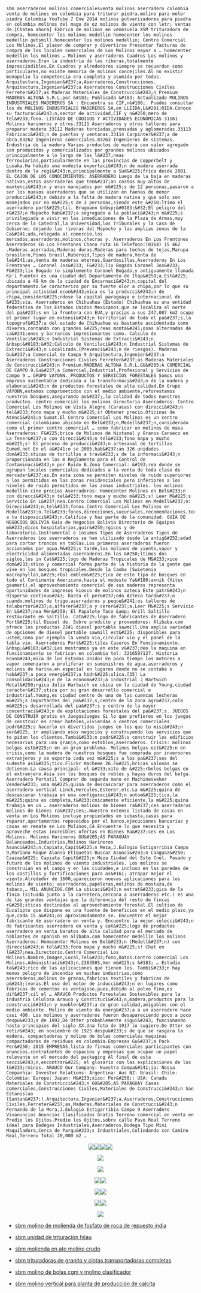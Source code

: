 
```
sbm aserraderos molinos comercialesventa molinos aserradero colombia venta de molinos en colombia para triturar piedra.molino para moler piedra Colombia YouTube 7 Ene 2014 molinos pulverizadores para piedra en colombia molinos del mago de oz molinos de viento con letr; ventas de.[Chatea ahora] Fabrica de molinos en venezuela XSM trituradora de compra, homecenter los molinos medellin homecenter los molinos medellin getsmill.homecenter los molinos medellin; Centro Comercial Los Molinos,El placer de comprar y divertirse Presentar facturas de compra de los locales comerciales de Los Molinos mayor a … homecenter medellin los molinos … Molinos y aserraderos Cuadros Los molinos y aserraderos.Eran la industria de las riberas,totalmente imprescindibles.En Cuadros y alrededores siempre se recuerdan como particulares,no existe memoria de molinos concejiles.Al no existir monopolio la competencia era completa y asumida por todos. Arquitectura,Ingenier&#237;a,Aserraderos,Construcciones. Arquitectura,Ingenier&#237;a Aserraderos Construcciones Civiles Ferreter&#237;as Maderas Materiales de Construcci&#243;n Premium MADERAS ALTONA S.R.L.por &#183; Publicada &#183; Actualizado MOLINOS INDUSTRIALES MADEREROS SA : Encuentra su CIF,n&#186;. Puedes consultar los de MOLINOS INDUSTRIALES MADEREROS SA,en LLEIDA,L&#201;RIDA.Conoce su facturaci&#243;n,sector de actividad,CIF y n&#250;mero de tel&#233;fono. LISTADO DE CODIGOS Y ACTIVIDADES ECONOMICAS 31161 Molinos harineros y otros.33111 Aserraderos y otros talleres para preparar madera 33112 Maderas terciadas,prensadas y aglomeradas.33113 Fabricaci&#243;n de puertas y ventanas.33114 Carpinter&#237;a de obra.83262 Ingenieros comerciales.83263 Ingenieros de sistemas. Industria de la madera Varios productos de madera con valor agregado son producidos y comercializados por grandes molinos ubicados principalmente a lo largo de las l&#237;neas ferroviarias,particularmente en las provincias de Copperbelt y Lusaka.Ha habido una modesta exportaci&#243;n de madera aserrada dentro de la regi&#243;n,principalmente a Sud&#225;frica desde 2001. EL CAJON DE LOS CONOCIMIENTOS: ASERRADERO Luego de la baja en maderas nativas,estos aserraderos que ten&#237;an costos muy altos de mantenci&#243;n y eran manejados por m&#225;s de 12 personas,pasaron a ser los nuevos aserraderos que se utilizan en faenas de menor producci&#243;n debido a la falta de madera nativa y que solo son manejados por no m&#225;s de 3 personas,siendo este &#250;ltimo el aserradero port&#225;til. Brugmann &nbsp;&#0183;&#32;El peligro del r&#237;o Mapocho hab&#237;a segregado a la poblaci&#243;n m&#225;s privilegiada a vivir en las inmediaciones de la Plaza de Armas,muy cerca de la Catedral,la Universidad,los Tribunales y la Casa de Gobierno; dejando las riveras del Mapocho y las amplias zonas de la Ca&#241;ada,relegada al comercio,los mercados,aserraderos,molinos,chacras y. Aserraderos En Los Frentones Aserraderos En Los Frentones Chaco ruta 16 Telefono:(0364) 15 462 .Maderas aserradas,Maderas duras,Maderas para techos de tejas,Marupa brasilero,Pinos brasil,Ruberoid,Tipos de madera,Venta de le&#241;as,Venta de maderas eternas,Guardasillas,Aserraderos En Los Frentones … Coronel Jos&#233; F&#233;lix Bogado Coronel Jos&#233; F&#233;lix Bogado (o simplemente Coronel Bogado,y antiguamente llamada Ka'i Puente) es una ciudad del Departamento de Itap&#250;a.Est&#225; ubicada a 49 km de la ciudad de Encarnaci&#243;n,capital del departamento.Se caracteriza por su fuerte olor a chipa,por lo que su principal actividad econ&#243;mica es la producci&#243;n de chipa,consider&#225;ndose la capital paraguaya e internacional de &#233;sta. Aserraderos en Chihuahua (Estado) Chihuahua es una entidad federativa de los Estados Unidos Mexicanos,que se localiza al norte del pa&#237;s en la frontera con EUA,y gracias a sus 247,087 km2 ocupa el primer lugar en extensi&#243;n territorial de todo el pa&#237;s,la topograf&#237;a del estado de Chihuahua es bastante accidentada como diversa,contando con grandes &#225;reas monta&#241;osas alternadas de ca&#241;ones y barrancos impresionantes como. Calculo de Ventilaci&#243;n Industrial Sistemas de Extracci&#243;n. &nbsp;&#0183;&#32;Calculo de Ventilaci&#243;n Industrial Sistemas de Extracci&#243;n Localizada.(Prevenci&#243;n de riesgos). Maderas Gu&#237;a Comercial de Campo 9 Arquitectura,Ingenier&#237;a Aserraderos Construcciones Civiles Ferreter&#237;as Maderas Materiales de Construcci&#243;n Premium.MADERAS ALTONA S.R.L.GU&#205;A COMERCIAL DE CAMPO 9.Gu&#237;a Comercial,Industrial,Profesional y Servicios de Campo 9 … GRUPO VAYONN. PRODUCTOS Y SERVICIOS FORESTALES Somos una empresa sustentable dedicada a la transformaci&#243;n de la madera y elaboraci&#243;n de productos forestales de alta calidad.En Grupo VAYONN,estamos comprometidos con el medio ambiente,reforestamos nuestros bosques,asegurando as&#237;,la calidad de todos nuestros productos. centro comercial los molinos directorio Aserraderos: Centro Comercial Los Molinos en Vista Alegre (Caracas) con direcci&#243;n tel&#233;fono mapa y mucho m&#225;s! Obtener precio.Oficinas de Atenci&#243;n Sumat.El Centro Comercial Los Molinos es un centro comercial colombiano ubicado en Bel&#233;n,Medell&#237;n,considerado como el primer centro comercial … como fabricar un molinos de masa Aserraderos: F&#225;brica de Molinos de Nixtamal y Granos Canseco en La Tener&#237;a con direcci&#243;n tel&#233;fono mapa y mucho m&#225;s! El proceso de producci&#243;n artesanal de tortillas Eumed.net En el a&#241;o se 2005,hab&#237;an 326 unidades dom&#233;sticas de tortillas a trav&#233;s de la informaci&#243;n proporcionada en los m Reglamento para el Control de Contaminaci&#243;n por Ruido B.Zona Comercial: &#193;rea donde se agrupan locales comerciales dedicados a la venta de toda clase de mercader&#237;as.En esta zona se permiten niveles de ruido superiores a los permitidos en las zonas residenciales pero inferiores a los niveles de ruido permitidos en las zonas industriales. los molinos medellin cine precios Aserraderos: Homecenter Molinos en Bel&#233;n con direcci&#243;n tel&#233;fono mapa y mucho m&#225;s! Leer M&#225;s Servicio En L&#237;nea.Centro Comercial Los Molinos en Medell&#237;n: Direcci&#243;n,tel&#233;fonos.Centro Comercial Los Molinos en Medell&#237;n.Tel&#233;fonos,direcciones,sucursales,recomendaciones,todo a tu disposici&#243;n.Califica y haz parte de la comunidad. GUIA DE NEGOCIOS BOLIVIA Guia de Negocios Bolivia Directorio de Equipos m&#233;dicos hospitalarios,quir&#250;rgicos y de laboratorio.Instrumental e insumos Tipos de Aserraderos Tipos de Aserraderos Los aserraderos se han utilizado desde la antig&#252;edad para cortar troncos en tablas.Los primeros aserraderos fueron accionados por agua.M&#225;s tarde,los molinos de viento,vapor y electricidad alimentadas aserraderos.En los &#250;ltimos dos siglos,los in Cat&#225;logo de Maderas Tropicales de M&#233;xico dom&#233;stico y comercial forma parte de la historia de la gente que vive en los bosques tropicales.Desde la Caoba (Swietenia macrophylla),&#225;rbol emblem&#225;tico de este tipo de bosques en todo el Continente Americano,hasta el modesto Ya&#180;axnik (Vitex gaumeri),el aprovechamiento comercial de sus maderas representa oportunidades de ingresos kiosco de molinos azteca Este patr&#243;n disperso continu&#243; hasta el per&#237;odo Azteca tard&#237;o cuando.molinos de trigo,aserraderos y peque&#241;os talleres de talabarter&#237;a,alfarer&#237;a y cerer&#237;a.Leer M&#225;s Servicio En L&#237;nea Men&#250; El Papalote Taco &amp; Grill Saltillo restaurante en Saltillo. Cat&#225;logo de fabricantes de Aserradero Port&#225;til Diesel de. Sobre producto y proveedores: Alibaba.com ofrece los productos 2241 diesel portable sawmill.Una amplia variedad de opciones de diesel portable sawmill est&#225; disponibles para usted,como por ejemplo la venda vio,circular vio y el panel de la tabla vio. Aserraderos Port&#225;tiles Caseros En Funcionamiento. &nbsp;&#0183;&#32;Les mostramos ya en este v&#237;deo la maquina en funcionamiento se fabrican en colombia tel: 3216597127. Historia econ&#243;mica de los Estados Unidos En poco tiempo los motores a vapor comenzaron a proliferar en suministros de agua,aserraderos y molinos de harina,en especial en lugares donde no se contaba o hab&#237;a poca energ&#237;a hidr&#225;ulica.[35] La consolidaci&#243;n de la econom&#237;a industrial J Hartwich Metal&#250;rgica Julio Hartwich se ubica en la ciudad de Young,ciudad caracter&#237;stica por su gran desarrollo comercial e industrial.Young,es ciudad centro de una de las cuencas lecheras m&#225;s importantes del pa&#237;s,centro de la zona agr&#237;cola m&#225;s desarrollada del pa&#237;s y centro de la mayor concentraci&#243;n de explotaciones forestales del pa&#237;s. JUEGOS DE CONSTRUIR gratis en JuegosJuegos Si lo que prefieres en los juegos de construir es crear hoteles,viviendas o centros comerciales podr&#225;s hacerlo en divertidos juegos en los que tu misi&#243;n ser&#225; ir ampliando esos negocios y construyendo los servicios que te pidan los clientes.Tambi&#233;n podr&#225;s construir los edificios necesarios para una granja,como establos,aserraderos. Crisis: molinos belgas est&#225;n en un gran problema. Molinos belgas est&#225;n en crisis,como la madera de nuestros bosques fue comprada por inversores extranjeros y se exporta cada vez m&#225;s a los pa&#237;ses del sudeste asi&#225;tico.Flickr Hacheme 26.F&#225;bricas valonas se detienen.La causa principal: el &#233;xito de &#225;rboles belgas en el extranjero.Asia son los bosques de robles y hayas duros del belga. Aserradero Portatil Comprar de segunda mano en Machineseeker Vender&#233; una m&#225;quina de descascarar para aserraderos como el aserradero vertical Linck,Hercules,Esterer,etc.La m&#225;quina de descascarar trabaja en una configuraci&#243;n autom&#225;tica,la m&#225;quina es completa,t&#233;cnicamente eficiente,la m&#225;quina trabaja en un … aserraderos molinos de bienes ra&#237;ces aserraderos molinos de bienes ra&#237;ces;.Nuestro extenso listado de casas en venta en Los Molinos incluye propiedades en subasta,casas para reparar,apartamentos reposeidos por el banco,ejecuciones bancarias y casas en remate en Los Molinos,CA.Encuentre lo que necesita y aproveche estas increibles ofertas en Bienes Ra&#237;ces en Los Molinos. Molinos Harineros GU&#205;AS PARAGUAY Balanceados,Industrias,Molinos Harineros Asunci&#243;n,Capiata,Capit&#225;n Meza,J.Eulogio Estigarribia Campo 9,Mariano Roque Alonso Etiquetas Buscar Asunci&#243;n Caaguaz&#250; Caazap&#225; Capiata Capit&#225;n Meza Ciudad del Este Cnel. Pasado y futuro de los molinos de viento industriales. Los molinos se construian en el campo y en las ciudades,e incluso en las paredes de los castillos y fortificaciones para as&#161; atrapar mejor el viento.Alrededor de 1600,aparecieron nuevas aplicaciones para los molinos de viento; aserraderos,papeleras,molinos de mostaza,de tabaco,… MIL ANUNCIOS.COM La ubicaci&#243;n estrat&#233;gica de la finca (situada junto a la carretera,cercana a aserraderos etc.) es una de las grandes ventajas que la diferencia del resto de fincas r&#250;sticas destinadas al aprovechamiento forestal.El cultivo de Eucalipto que dispone es una fuente de beneficios en el medio plazo,ya que,cada 15 a&#241;os aproximadamente se. Encuentre el mejor fabricante de aserradero en venta y. Encuentre la mejor selecci&#243;n de fabricantes aserradero en venta y cat&#225;logo de productos aserradero en venta baratos de alta calidad para el mercado de hablantes de spanish en alibaba.com homecenter medellin los molinos Aserraderos: Homecenter Molinos en Bel&#233;n (Medell&#237;n) con direcci&#243;n tel&#233;fono mapa y mucho m&#225;s! Chat en l&#237;nea.Directorio.Centro Comercial Los Molinos.Nombre,Imagen,Local,Tel&#233;fono,Datos.Centro Comercial Los Molinos,Administraci&#243;n,2383505,Ver m&#225;s &#183; … Estudio te&#243;rico de las aplicaciones que tienen los. Tambi&#233;n hay menos peligro de incendio en muchas industrias,como aserraderos,molinos de granos,fabricas textiles y fabricas de p&#243;lvoras.El uso del motor de inducci&#243;n en lugares como fabricas de cementos es ventajoso,pues,debido al polvo fino,es dif&#237;cil el … ARAUCO Productos Forestales Sostenibles para la industria Celulosa Arauco y Constituci&#243;n,madera,productos para la construcci&#243;n y muebler&#237;a de gran calidad,amigables con el medio ambiente. Molino de viento da energ&#237;a a un aserradero hace casi 400. Los molinos y aserraderos fueron desapareciendo poco a poco despu&#233;s de 1892,De Otter probablemente sigui&#243; funcionando hasta principios del siglo XX.Una foto de 1917 lo sugiere.De Otter se retir&#243; en noviembre de 1925 despu&#233;s de que se rasgara la madera. compactadoras y molino de bolas comerciales maquinas compactadoras de residuos en colombia.Empresas Gu&#237;a Pack Per&#250; 2015 EMPRESAS,lista de firmas comerciales participantes con anuncios,contratantes de espacios y empresas que ocupan un papel relevante en el mercado del packaging Al final de esta secci&#243;n,encontrar&#225; el glosario con las explicaciones de los t&#233;rminos. ARAUCO Our Company: Nuestra Compa&#241;ia: Nossa Companhia: Investor Relations: Argentina: Aus NZ: Brasil: Chile: Colombia: Europe: Japan: M&#233;xico: Per&#250;: USA: Canada Materiales de Construcci&#243;n GU&#205;AS PARAGUAY Casas comerciales,Construcciones Civiles,Materiales de Construcci&#243;n San Estanislao (Santan&#237;).Arquitectura,Ingenier&#237;a,Aserraderos,Construcciones Civiles,Ferreter&#237;as,Maderas,Materiales de Construcci&#243;n Fernando de la Mora,J.Eulogio Estigarribia Campo 9 Aserradero Vivanuncios Anuncios Clasificados Gratis Terreno comercial en venta en Predio los Ojitos.Predio los Ojitos,sobre calle Pavo Real Terreno ideal para Bodegas Industriales,Aserraderos,Bodega Tipo Mini Maquiladora,Cerca de Parqu&#233;s Industriales,Colindando con Camino Real,Terreno Total 20,000 m2 … 
```

<div align="center">

<a href="https://es-mill.shibang-china.com/github&k=sbm+aserraderos+molinos+comerciales"><img src="https://static.shibang-china.com/es/mill/index.jpg"></a><a href="https://es-mill.shibang-china.com/materials.htmlgithub&k=sbm+aserraderos+molinos+comerciales"><img src="https://static.shibang-china.com/es/mill/materials.jpg"></a><a href="https://es-mill.shibang-china.com/about.htmlgithub&k=sbm+aserraderos+molinos+comerciales"><img src="https://static.shibang-china.com/es/mill/about.jpg"></a><a href="https://es-mill.shibang-china.com/contact.htmlgithub&k=sbm+aserraderos+molinos+comerciales"><img src="https://static.shibang-china.com/es/mill/contact.jpg"></a>

<a href="https://es-mill.shibang-china.com/github&k=sbm+aserraderos+molinos+comerciales"><img src="https://static.shibang-china.com/es/mill/banner.jpg"></a>

<a href="https://swt.shibang-china.com/github&k=sbm+aserraderos+molinos+comerciales"><img src="https://static.shibang-china.com/es/mill/chat.jpg"></a>

<a href="https://es-mill.shibang-china.com/products/vertical-roller-mill.htmlgithub&k=sbm+aserraderos+molinos+comerciales"><img src="https://static.shibang-china.com/es/mill/vertical.jpg"></a><a href="https://es-mill.shibang-china.com/products/raymond-mill.htmlgithub&k=sbm+aserraderos+molinos+comerciales"><img src="https://static.shibang-china.com/es/mill/raymond.jpg"></a>

<a href="https://es-mill.shibang-china.com/products/ultrafine-grinding-mill.htmlgithub&k=sbm+aserraderos+molinos+comerciales"><img src="https://static.shibang-china.com/es/mill/ultrafine.jpg"></a><a href="https://es-mill.shibang-china.com/products/trapezium-grinding-mill.htmlgithub&k=sbm+aserraderos+molinos+comerciales"><img src="https://static.shibang-china.com/es/mill/trapezium.jpg"></a>

<a href="https://es-mill.shibang-china.com/products/ball-mill.htmlgithub&k=sbm+aserraderos+molinos+comerciales"><img src="https://static.shibang-china.com/es/mill/ball.jpg"></a><a href="https://es-mill.shibang-china.com/products/hammer-mill.htmlgithub&k=sbm+aserraderos+molinos+comerciales"><img src="https://static.shibang-china.com/es/mill/hammer.jpg"></a>

<a href="https://swt.shibang-china.com/github&k=sbm+aserraderos+molinos+comerciales"><img src="https://static.shibang-china.com/es/mill/case.jpg"></a>

</div>


* [sbm molino de molienda de fosfato de roca de repuesto india](sbm%20molino%20de%20molienda%20de%20fosfato%20de%20roca%20de%20repuesto%20india.md)

* [sbm unidad de trituración hijau](sbm%20unidad%20de%20trituraci%C3%B3n%20hijau.md)

* [sbm molienda en ato molino crudo](sbm%20molienda%20en%20ato%20molino%20crudo.md)

* [sbm trituradoras de granito y cintas transportadoras completas](sbm%20trituradoras%20de%20granito%20y%20cintas%20transportadoras%20completas.md)

* [sbm molino de bolas cgm y molino clasificador](sbm%20molino%20de%20bolas%20cgm%20y%20molino%20clasificador.md)

* [sbm molino vertical para planta de producción de calcita](sbm%20molino%20vertical%20para%20planta%20de%20producci%C3%B3n%20de%20calcita.md)